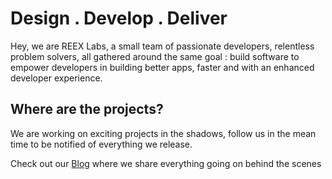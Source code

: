 # Design . Develop . Deliver

Hey, we are REEX Labs, a small team of passionate developers, relentless problem solvers, all gathered around the same goal : build software to empower developers in building better apps, faster and with an enhanced developer experience.

## Where are the projects?
We are working on exciting projects in the shadows, follow us in the mean time to be notified of everything we release.

Check out our [Blog](https://blog.reexlabs.com) where we share everything going on behind the scenes 

